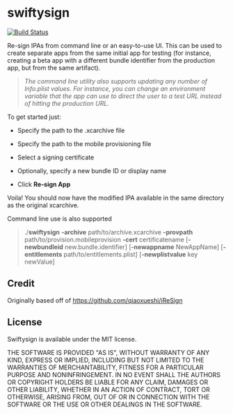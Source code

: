 
# swiftysign







[![Build Status](https://travis-ci.org/michaelspecht/swiftysign.svg?branch=master)](https://travis-ci.org/michaelspecht/swiftysign)



Re-sign IPAs from command line or an easy-to-use UI. This can be used to create separate apps from the same initial app for testing (for instance, creating a beta app with a different bundle identifier from the production app, but from the same artifact).

> _The command line utility also supports updating any number of Info.plist values. For instance, you can change an environment variable that the app can use to direct the user to a test URL instead of hitting the production URL._



To get started just:

- Specify the path to the .xcarchive file

- Specify the path to the mobile provisioning file

- Select a signing certificate

- Optionally, specify a new bundle ID or display name

- Click ****Re-sign App****



Voila! You should now have the modified IPA available in the same directory as the original xcarchive.



Command line use is also supported

> ./**swiftysign**
>  **-archive** path/to/archive.xcarchive
> **-provpath** path/to/provision.mobileprovision
> **-cert** certificatename
> [**-newbundleid** new.bundle.identifier]
> [**-newappname** NewAppName]
> [**-entitlements** path/to/entitlements.plist]
> [**-newplistvalue** key newValue]



## Credit



Originally based off of https://github.com/qiaoxueshi/iReSign



## License

Swiftysign is available under the MIT license.



THE SOFTWARE IS PROVIDED "AS IS", WITHOUT WARRANTY OF ANY KIND, EXPRESS OR IMPLIED, INCLUDING BUT NOT LIMITED TO THE WARRANTIES OF MERCHANTABILITY, FITNESS FOR A PARTICULAR PURPOSE AND NONINFRINGEMENT. IN NO EVENT SHALL THE AUTHORS OR COPYRIGHT HOLDERS BE LIABLE FOR ANY CLAIM, DAMAGES OR OTHER LIABILITY, WHETHER IN AN ACTION OF CONTRACT, TORT OR OTHERWISE, ARISING FROM, OUT OF OR IN CONNECTION WITH THE SOFTWARE OR THE USE OR OTHER DEALINGS IN THE SOFTWARE.
